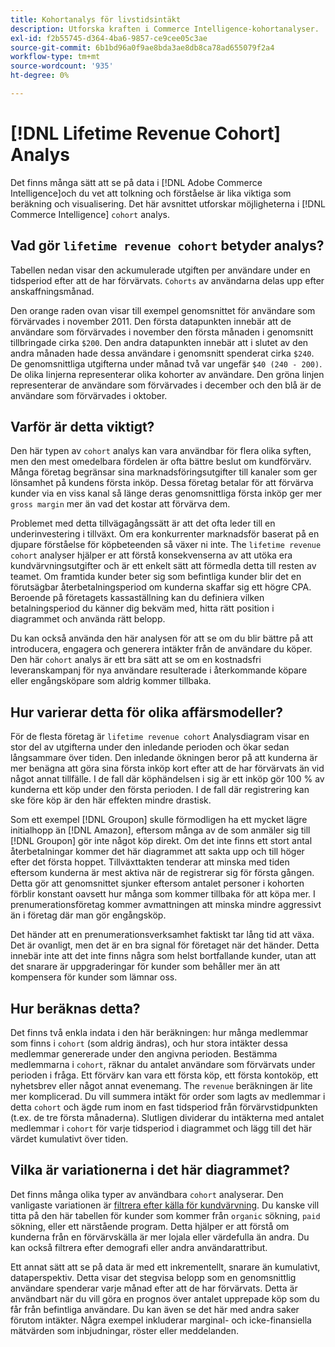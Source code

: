 ```yaml
---
title: Kohortanalys för livstidsintäkt
description: Utforska kraften i Commerce Intelligence-kohortanalyser.
exl-id: f2b55745-d364-4ba6-9857-ce9cee05c3ae
source-git-commit: 6b1bd96a0f9ae8bda3ae8db8ca78ad655079f2a4
workflow-type: tm+mt
source-wordcount: '935'
ht-degree: 0%

---
```


# [!DNL Lifetime Revenue Cohort] Analys

Det finns många sätt att se på data i [!DNL Adobe Commerce Intelligence]och du vet att tolkning och förståelse är lika viktiga som beräkning och visualisering. Det här avsnittet utforskar möjligheterna i [!DNL Commerce Intelligence] `cohort` analys.

## Vad gör `lifetime revenue cohort` betyder analys?

Tabellen nedan visar den ackumulerade utgiften per användare under en tidsperiod efter att de har förvärvats. `Cohorts` av användarna delas upp efter anskaffningsmånad.

Den orange raden ovan visar till exempel genomsnittet för användare som förvärvades i november 2011. Den första datapunkten innebär att de användare som förvärvades i november den första månaden i genomsnitt tillbringade cirka `$200`. Den andra datapunkten innebär att i slutet av den andra månaden hade dessa användare i genomsnitt spenderat cirka `$240`. De genomsnittliga utgifterna under månad två var ungefär `$40 (240 - 200)`. De olika linjerna representerar olika kohorter av användare. Den gröna linjen representerar de användare som förvärvades i december och den blå är de användare som förvärvades i oktober.

## Varför är detta viktigt?

Den här typen av `cohort` analys kan vara användbar för flera olika syften, men den mest omedelbara fördelen är ofta bättre beslut om kundförvärv. Många företag begränsar sina marknadsföringsutgifter till kanaler som ger lönsamhet på kundens första inköp. Dessa företag betalar för att förvärva kunder via en viss kanal så länge deras genomsnittliga första inköp ger mer `gross margin` mer än vad det kostar att förvärva dem.

Problemet med detta tillvägagångssätt är att det ofta leder till en underinvestering i tillväxt. Om era konkurrenter marknadsför baserat på en djupare förståelse för köpbeteenden så växer ni inte. The `lifetime revenue cohort` analyser hjälper er att förstå konsekvenserna av att utöka era kundvärvningsutgifter och är ett enkelt sätt att förmedla detta till resten av teamet. Om framtida kunder beter sig som befintliga kunder blir det en förutsägbar återbetalningsperiod om kunderna skaffar sig ett högre CPA. Beroende på företagets kassaställning kan du definiera vilken betalningsperiod du känner dig bekväm med, hitta rätt position i diagrammet och använda rätt belopp.

Du kan också använda den här analysen för att se om du blir bättre på att introducera, engagera och generera intäkter från de användare du köper. Den här `cohort` analys är ett bra sätt att se om en kostnadsfri leveranskampanj för nya användare resulterade i återkommande köpare eller engångsköpare som aldrig kommer tillbaka.

## Hur varierar detta för olika affärsmodeller?

För de flesta företag är `lifetime revenue cohort` Analysdiagram visar en stor del av utgifterna under den inledande perioden och ökar sedan långsammare över tiden. Den inledande ökningen beror på att kunderna är mer benägna att göra sina första inköp kort efter att de har förvärvats än vid något annat tillfälle. I de fall där köphändelsen i sig är ett inköp gör 100 % av kunderna ett köp under den första perioden. I de fall där registrering kan ske före köp är den här effekten mindre drastisk.

Som ett exempel [!DNL Groupon] skulle förmodligen ha ett mycket lägre initialhopp än [!DNL Amazon], eftersom många av de som anmäler sig till [!DNL Groupon] gör inte något köp direkt. Om det inte finns ett stort antal återbetalningar kommer det här diagrammet att sakta upp och till höger efter det första hoppet. Tillväxttakten tenderar att minska med tiden eftersom kunderna är mest aktiva när de registrerar sig för första gången. Detta gör att genomsnittet sjunker eftersom antalet personer i kohorten förblir konstant oavsett hur många som kommer tillbaka för att köpa mer. I prenumerationsföretag kommer avmattningen att minska mindre aggressivt än i företag där man gör engångsköp.

Det händer att en prenumerationsverksamhet faktiskt tar lång tid att växa. Det är ovanligt, men det är en bra signal för företaget när det händer. Detta innebär inte att det inte finns några som helst bortfallande kunder, utan att det snarare är uppgraderingar för kunder som behåller mer än att kompensera för kunder som lämnar oss.

## Hur beräknas detta?

Det finns två enkla indata i den här beräkningen: hur många medlemmar som finns i `cohort` (som aldrig ändras), och hur stora intäkter dessa medlemmar genererade under den angivna perioden. Bestämma medlemmarna i `cohort`, räknar du antalet användare som förvärvats under perioden i fråga. Ett förvärv kan vara ett första köp, ett första kontoköp, ett nyhetsbrev eller något annat evenemang. The `revenue` beräkningen är lite mer komplicerad. Du vill summera intäkt för order som lagts av medlemmar i detta `cohort` och ägde rum inom en fast tidsperiod från förvärvstidpunkten (t.ex. de tre första månaderna). Slutligen dividerar du intäkterna med antalet medlemmar i `cohort` för varje tidsperiod i diagrammet och lägg till det här värdet kumulativt över tiden.

## Vilka är variationerna i det här diagrammet?

Det finns många olika typer av användbara `cohort` analyserar. Den vanligaste variationen är [filtrera efter källa för kundvärvning](../analysis/most-value-source-channel.md). Du kanske vill titta på den här tabellen för kunder som kommer från `organic` sökning, `paid` sökning, eller ett närstående program. Detta hjälper er att förstå om kunderna från en förvärvskälla är mer lojala eller värdefulla än andra. Du kan också filtrera efter demografi eller andra användarattribut.

Ett annat sätt att se på data är med ett inkrementellt, snarare än kumulativt, dataperspektiv. Detta visar det stegvisa belopp som en genomsnittlig användare spenderar varje månad efter att de har förvärvats. Detta är användbart när du vill göra en prognos över antalet upprepade köp som du får från befintliga användare. Du kan även se det här med andra saker förutom intäkter. Några exempel inkluderar marginal- och icke-finansiella mätvärden som inbjudningar, röster eller meddelanden.
